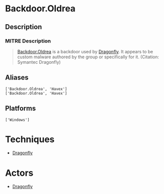 
# Backdoor.Oldrea

## Description

### MITRE Description

> [Backdoor.Oldrea](https://attack.mitre.org/software/S0093) is a backdoor used by [Dragonfly](https://attack.mitre.org/groups/G0035). It appears to be custom malware authored by the group or specifically for it. (Citation: Symantec Dragonfly)

## Aliases

```
['Backdoor.Oldrea', 'Havex']
['Backdoor.Oldrea', 'Havex']
```

## Platforms

```
['Windows']
```

# Techniques


* [Dragonfly](../techniques/Dragonfly.md)


# Actors


* [Dragonfly](../actors/Dragonfly.md)


